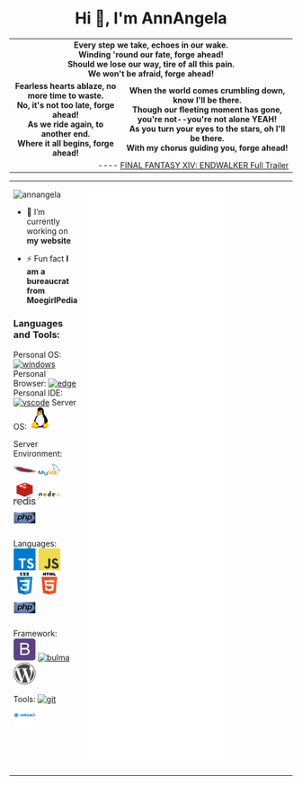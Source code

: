 <h1 align="center">Hi 👋, I'm AnnAngela</h1>
<table align="center"><tr><td colspan="2" align="center">
<div><b>Every step we take, echoes in our wake.</b></div>
<div><b>Winding 'round our fate, forge ahead!</b></div>
<div><b>Should we lose our way, tire of all this pain.</b></div>
<div><b>We won't be afraid, forge ahead!</b></div></td></tr>
<tr><td align="center"><div><b>Fearless hearts ablaze, no more time to waste.</b></div>
<div><b>No, it's not too late, forge ahead!</b></div>
<div><b>As we ride again, to another end.</b></div>
<div><b>Where it all begins, forge ahead!</b></div></td>
<td align="center"><div><b>When the world comes crumbling down, know I'll be there.</b></div>
<div><b>Though our fleeting moment has gone, you're not--you're not alone YEAH!</b></div>
<div><b>As you turn your eyes to the stars, oh I'll be there.</b></div>
<div><b>With my chorus guiding you, forge ahead!</b></div></td></tr>
<tr><td colspan="2"><div align="right">---- <a href="https://youtu.be/zTTtd6bnhFs?t=277" target="_blank">FINAL FANTASY XIV: ENDWALKER Full Trailer</a></div></td></tr>
</table>
<table>
<tr><td valign="top">
<p align="left"><img src="https://komarev.com/ghpvc/?username=annangela&label=Profile%20views&color=0e75b6&style=flat" alt="annangela" /> </p>

- 🔭 I’m currently working on **my website**

- ⚡ Fun fact **I am a bureaucrat from MoegirlPedia**


<h3 align="left">Languages and Tools:</h3>
<p align="left">
    Personal OS: <a href="https://www.microsoft.com/windows" target="_blank"><img src="https://raw.githubusercontent.com/gilbarbara/logos/master/logos/microsoft-windows.svg" alt="windows" width="40" height="40" /></a>
    Personal Browser: <a href="https://www.microsoft.com/edge" target="_blank"><img src="https://raw.githubusercontent.com/gilbarbara/logos/master/logos/microsoft-edge.svg" alt="edge" width="40" height="40" /></a>
    Personal IDE: <a href="https://code.visualstudio.com/" target="_blank"><img src="https://raw.githubusercontent.com/gilbarbara/logos/master/logos/visual-studio-code.svg" alt="vscode" width="40" height="40" /></a>
    Server OS: <a href="https://www.linux.org/" target="_blank"><img src="https://raw.githubusercontent.com/devicons/devicon/master/icons/linux/linux-original.svg" alt="linux" width="40" height="40" /></a>
</p>
<p align="left">
    Server Environment: <a href="https://www.apache.org/" target="_blank"><img src="https://raw.githubusercontent.com/devicons/devicon/master/icons/apache/apache-original.svg" alt="apache2" width="40" height="40" /></a> <a href="https://www.mysql.com/" target="_blank"><img src="https://raw.githubusercontent.com/devicons/devicon/master/icons/mysql/mysql-original-wordmark.svg" alt="mysql" width="40" height="40" /></a> <a href="https://redis.io" target="_blank"><img src="https://raw.githubusercontent.com/devicons/devicon/master/icons/redis/redis-original-wordmark.svg" alt="redis" width="40" height="40" /></a> <a href="https://nodejs.org" target="_blank"><img src="https://raw.githubusercontent.com/devicons/devicon/master/icons/nodejs/nodejs-original-wordmark.svg" alt="nodejs" width="40" height="40" /></a> <a href="https://www.php.net" target="_blank"><img src="https://raw.githubusercontent.com/devicons/devicon/master/icons/php/php-original.svg" alt="php" width="40" height="40" /></a>
</p>
<p align="left">
    Languages: <a href="https://www.typescriptlang.org/" target="_blank"><img src="https://raw.githubusercontent.com/devicons/devicon/master/icons/typescript/typescript-original.svg" alt="typescript" width="40" height="40" /></a> <a href="https://developer.mozilla.org/en-US/docs/Web/JavaScript" target="_blank"><img src="https://raw.githubusercontent.com/devicons/devicon/master/icons/javascript/javascript-original.svg" alt="javascript" width="40" height="40" /></a> <a href="https://www.w3schools.com/css/" target="_blank"><img src="https://raw.githubusercontent.com/devicons/devicon/master/icons/css3/css3-original-wordmark.svg" alt="css3" width="40" height="40" /></a> <a href="https://www.w3.org/html/" target="_blank"><img src="https://raw.githubusercontent.com/devicons/devicon/master/icons/html5/html5-original-wordmark.svg" alt="html5" width="40" height="40" /></a> <a href="https://www.php.net" target="_blank"><img src="https://raw.githubusercontent.com/devicons/devicon/master/icons/php/php-original.svg" alt="php" width="40" height="40" /></a>
</p>
<p align="left">
    Framework: <a href="https://getbootstrap.com/" target="_blank"><img src="https://raw.githubusercontent.com/devicons/devicon/master/icons/bootstrap/bootstrap-plain.svg" alt="bootstrap" width="40" height="40" /></a> <a href="https://bulma.io/" target="_blank"><img src="https://raw.githubusercontent.com/gilbarbara/logos/master/logos/bulma.svg" alt="bulma" width="40" height="40" /></a> <a href="https://wordpress.org/" target="_blank"><img src="https://raw.githubusercontent.com/devicons/devicon/master/icons/wordpress/wordpress-plain.svg" alt="bulma" width="40" height="40" /></a>
</p>
<p align="left">
    Tools: <a href="https://git-scm.com/" target="_blank"><img src="https://www.vectorlogo.zone/logos/git-scm/git-scm-icon.svg" alt="git" width="40" height="40" /></a> <a href="https://webpack.js.org" target="_blank"><img src="https://raw.githubusercontent.com/devicons/devicon/master/icons/webpack/webpack-original-wordmark.svg" alt="webpack" width="40" height="40" /></a>
</p>
    </td><td width="507">
<p><img align="center" src="https://raw.githubusercontent.com/AnnAngela/AnnAngela/master/github-metrics.svg" alt="annangela" /></p>
    </td></tr>
    </table>
